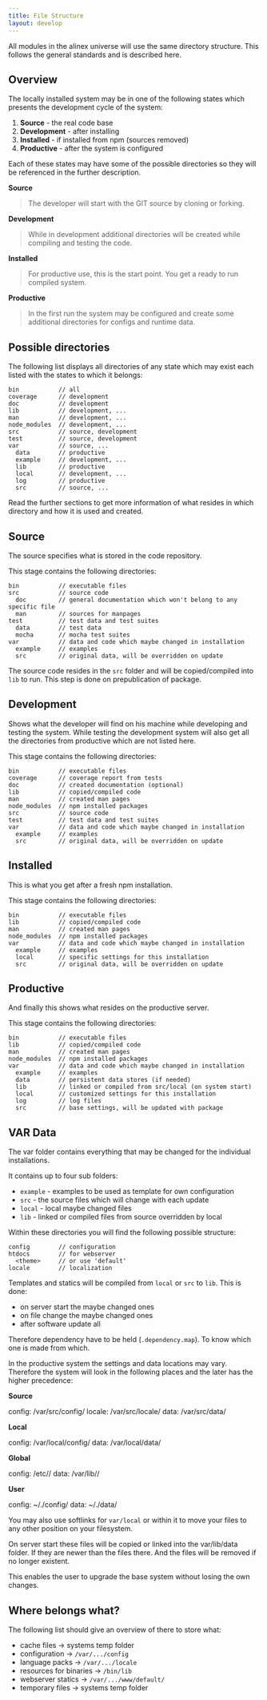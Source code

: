 ```yaml
---
title: File Structure
layout: develop
---
```


All modules in the alinex universe will use the same directory structure.
This follows the general standards and is described here.


Overview
-------------------------------------------------
The locally installed system may be in one of the following states which
presents the development cycle of the system:

1. **Source** - the real code base
2. **Development** - after installing
3. **Installed** - if installed from npm (sources removed)
4. **Productive** - after the system is configured

Each of these states may have some of the possible directories so they will
be referenced in the further description.

**Source**

> The developer will start with the GIT source by cloning or forking.

**Development**

> While in development additional directories will be created while compiling and
> testing the code.

**Installed**

> For productive use, this is the start point. You get a ready to run compiled
> system.

**Productive**

> In the first run the system may be configured and create some additional
> directories for configs and runtime data.


Possible directories
-------------------------------------------------

The following list displays all directories of any state which may exist each
listed with the states to which it belongs:

``` text
bin           // all
coverage      // development
doc           // development
lib           // development, ...
man           // development, ...
node_modules  // development, ...
src           // source, development
test          // source, development
var           // source, ...
  data        // productive
  example     // development, ...
  lib         // productive
  local       // development, ...
  log         // productive
  src         // source, ...
```

Read the further sections to get more information of what resides in which
directory and how it is used and created.


Source
-------------------------------------------------

The source specifies what is stored in the code repository.

This stage contains the following directories:

``` text
bin           // executable files
src           // source code
  doc         // general documentation which won't belong to any specific file
  man         // sources for manpages
test          // test data and test suites
  data        // test data
  mocha       // mocha test suites
var           // data and code which maybe changed in installation
  example     // examples
  src         // original data, will be overridden on update
```

The source code resides in the `src` folder and will be copied/compiled into
`lib` to run. This step is done on prepublication of package.


Development
-------------------------------------------------

Shows what the developer will find on his machine while developing and testing
the system. While testing the development system will also get all the
directories from productive which are not listed here.

This stage contains the following directories:

``` text
bin           // executable files
coverage      // coverage report from tests
doc           // created documentation (optional)
lib           // copied/compiled code
man           // created man pages
node_modules  // npm installed packages
src           // source code
test          // test data and test suites
var           // data and code which maybe changed in installation
  example     // examples
  src         // original data, will be overridden on update
```


Installed
-------------------------------------------------

This is what you get after a fresh npm installation.

This stage contains the following directories:

``` text
bin           // executable files
lib           // copied/compiled code
man           // created man pages
node_modules  // npm installed packages
var           // data and code which maybe changed in installation
  example     // examples
  local       // specific settings for this installation
  src         // original data, will be overridden on update
```


Productive
-------------------------------------------------

And finally this shows what resides on the productive server.

This stage contains the following directories:

``` text
bin           // executable files
lib           // copied/compiled code
man           // created man pages
node_modules  // npm installed packages
var           // data and code which maybe changed in installation
  example     // examples
  data        // persistent data stores (if needed)
  lib         // linked or compiled from src/local (on system start)
  local       // customized settings for this installation
  log         // log files
  src         // base settings, will be updated with package
```

VAR Data
-------------------------------------------------
The var folder contains everything that may be changed for the individual
installations.

It contains up to four sub folders:

- `example` - examples to be used as template for own configuration
- `src` - the source files which will change with each update
- `local` - local maybe changed files
- `lib` - linked or compiled files from source overridden by local

Within these directories you will find the following possible structure:

``` text
config        // configuration
htdocs        // for webserver
  <theme>     // or use 'default'
locale        // localization
```

Templates and statics will be compiled from `local` or `src` to `lib`. This is done:

- on server start the maybe changed ones
- on file change the maybe changed ones
- after software update all

Therefore dependency have to be held (`.dependency.map`). To know which one is
made from which.

In the productive system the settings and data locations may vary. Therefore
the system will look in the following places and the later has the higher precedence:

__Source__

config: <app>/var/src/config/
locale: <app>/var/src/locale/
data: <app>/var/src/data/

__Local__

config: <app>/var/local/config/
data: <app>/var/local/data/

__Global__

config: /etc/<app>/
data: /var/lib/<app>/

__User__

config: ~/.<app>/config/
data: ~/.<app>/data/

You may also use softlinks for `var/local` or within it to move your files to
any other position on your filesystem.

On server start these files will be copied or linked into the var/lib/data
folder. If they are newer than the files there. And the files will be removed
if no longer existent.

This enables the user to upgrade the base system without losing the own changes.


Where belongs what?
-------------------------------------------------
The following list should give an overview of there to store what:

- cache files -> systems temp folder
- configuration -> `/var/.../config`
- language packs -> `/var/.../locale`
- resources for binaries -> `/bin/lib`
- webserver statics -> `/var/.../www/default/`
- temporary files -> systems temp folder
